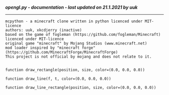 ***opengl.py - documentation - last updated on 21.1.2021 by uuk***
___

    mcpython - a minecraft clone written in python licenced under MIT-licence
    authors: uuk, xkcdjerry (inactive)
    based on the game of fogleman (https://github.com/fogleman/Minecraft) licenced under MIT-licence
    original game "minecraft" by Mojang Studios (www.minecraft.net)
    mod loader inspired by "minecraft forge" (https://github.com/MinecraftForge/MinecraftForge)
    This project is not official by mojang and does not relate to it.


    function draw_rectangle(position, size, color=(0.0, 0.0, 0.0))

    function draw_line(f, t, color=(0.0, 0.0, 0.0))

    function draw_line_rectangle(position, size, color=(0.0, 0.0, 0.0))